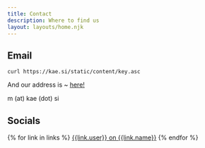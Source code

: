 ```yaml
---
title: Contact
description: Where to find us
layout: layouts/home.njk
---
```


## Email

`curl https://kae.si/static/content/key.asc`

And our address is ~ <a href="mailto:{{site.author.email}}">here!</a>

m (at) kae (dot) si

## Socials

{% for link in links %}
<a href={{link.url}}>{{link.user}} on {{link.name}}</a>
{% endfor %}